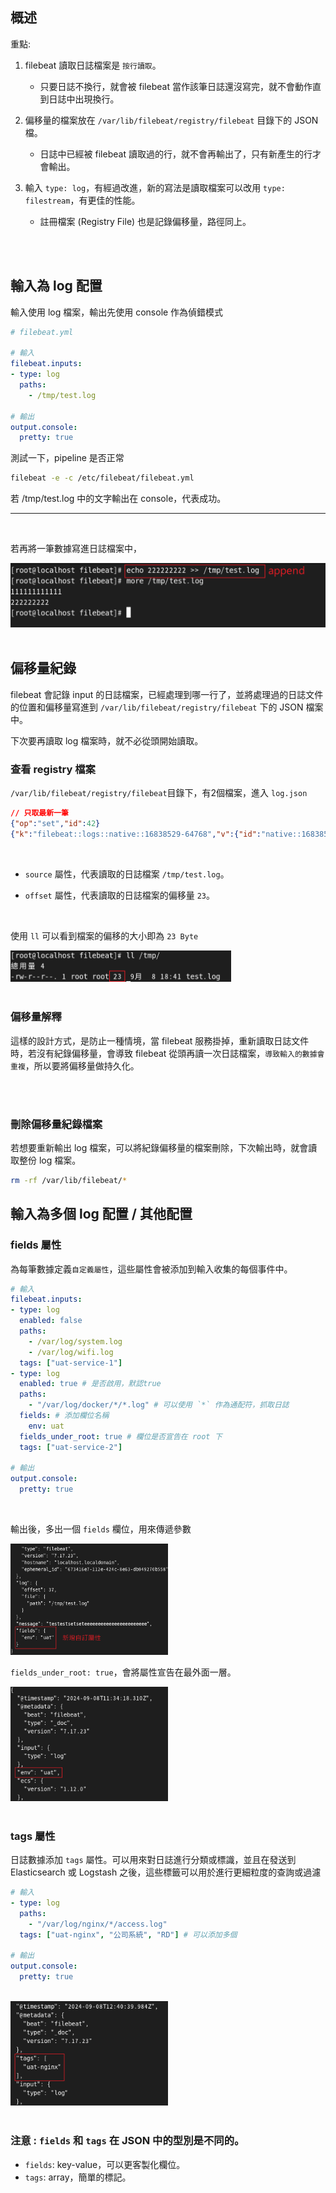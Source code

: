 ## 概述

重點: 
1. filebeat 讀取日誌檔案是 `按行讀取`。

    * 只要日誌不換行，就會被 filebeat 當作該筆日誌還沒寫完，就不會動作直到日誌中出現換行。

2. 偏移量的檔案放在 `/var/lib/filebeat/registry/filebeat` 目錄下的 JSON 檔。

    * 日誌中已經被 filebeat 讀取過的行，就不會再輸出了，只有新產生的行才會輸出。

3. 輸入 `type: log`，有經過改進，新的寫法是讀取檔案可以改用 `type: filestream`，有更佳的性能。

    * 註冊檔案 (Registry File) 也是記錄偏移量，路徑同上。

<br/>

<br/>

## 輸入為 log 配置

輸入使用 log 檔案，輸出先使用 console 作為偵錯模式
```yml
# filebeat.yml

# 輸入
filebeat.inputs:
- type: log
  paths:
    - /tmp/test.log

# 輸出
output.console:
  pretty: true
```

測試一下，pipeline 是否正常

```sh
filebeat -e -c /etc/filebeat/filebeat.yml
```

若 /tmp/test.log 中的文字輸出在 console，代表成功。

<hr>

<br/>

若再將一筆數據寫進日誌檔案中，

<img src='../../_image/Snipaste_2024-09-08_18-42-27.png'>



<br/>

<br/>

## 偏移量紀錄

filebeat 會記錄 input 的日誌檔案，已經處理到哪一行了，並將處理過的日誌文件的位置和偏移量寫進到
`/var/lib/filebeat/registry/filebeat` 
下的 JSON 檔案中。

下次要再讀取 log 檔案時，就不必從頭開始讀取。

### 查看 registry 檔案

``/var/lib/filebeat/registry/filebeat``目錄下，有2個檔案，進入 `log.json`

```json
// 只取最新一筆
{"op":"set","id":42}
{"k":"filebeat::logs::native::16838529-64768","v":{"id":"native::16838529-64768","prev_id":"","offset":23,"type":"log","source":"/tmp/test.log","timestamp":[2061887315913,1725792819],"ttl":-1,"FileStateOS":{"inode":16838529,"device":64768},"identifier_name":"native"}}
```

<br/>

* `source` 屬性，代表讀取的日誌檔案 `/tmp/test.log`。

* `offset` 屬性，代表讀取的日誌檔案的偏移量 `23`。

<br/>

使用 `ll` 可以看到檔案的偏移的大小即為 `23 Byte`

<img width='70%' src='../../_image/Snipaste_2024-09-08_18-58-07.png'>


<br/>

<br/>

### 偏移量解釋
這樣的設計方式，是防止一種情境，當 filebeat 服務掛掉，重新讀取日誌文件時，若沒有紀錄偏移量，會導致 filebeat 從頭再讀一次日誌檔案，`導致輸入的數據會重複`，所以要將偏移量做持久化。

<br/>

<br/>

### 刪除偏移量紀錄檔案
若想要重新輸出 log 檔案，可以將紀錄偏移量的檔案刪除，下次輸出時，就會讀取整份 log 檔案。

```sh
rm -rf /var/lib/filebeat/*
```


## 輸入為多個 log 配置 / 其他配置



### fields 屬性
為每筆數據定義`自定義屬性`，這些屬性會被添加到輸入收集的每個事件中。

```yml
# 輸入
filebeat.inputs:
- type: log 
  enabled: false 
  paths:
    - /var/log/system.log
    - /var/log/wifi.log
  tags: ["uat-service-1"]  
- type: log 
  enabled: true # 是否啟用，默認true
  paths:
    - "/var/log/docker/*/*.log" # 可以使用 `*` 作為通配符，抓取日誌
  fields: # 添加欄位名稱
    env: uat
  fields_under_root: true # 欄位是否宣告在 root 下
  tags: ["uat-service-2"]

# 輸出
output.console:
  pretty: true
```


<br/>

輸出後，多出一個 `fields` 欄位，用來傳遞參數

<img width='50%' src='../../_image/Snipaste_2024-09-08_19-30-47.png'>

<br/>

`fields_under_root: true`，會將屬性宣告在最外面一層。

<img width='50%' src='../../_image/Snipaste_2024-09-08_19-35-01.png'>

<br/>

<br/>


### tags 屬性

日誌數據添加 `tags` 屬性。可以用來對日誌進行分類或標識，並且在發送到 Elasticsearch 或 Logstash 之後，這些標籤可以用於進行更細粒度的查詢或過濾

```yml
# 輸入
- type: log 
  paths:
    - "/var/log/nginx/*/access.log"
  tags: ["uat-nginx", "公司系統", "RD"] # 可以添加多個

# 輸出
output.console:
  pretty: true
```

<br/>

<img width='50%' src='../../_image/Snipaste_2024-09-08_20-41-29.png'>

<br/>

<br/>

### 注意 : `fields` 和 `tags` 在 JSON 中的型別是不同的。

* `fields`: key-value，可以更客製化欄位。
* `tags`: array，簡單的標記。